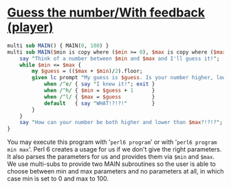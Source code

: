 [1]: http://rosettacode.org/wiki/Guess_the_number/With_feedback_(player)

# [Guess the number/With feedback (player)][1]

```perl
multi sub MAIN() { MAIN(0, 100) }
multi sub MAIN($min is copy where ($min >= 0), $max is copy where ($max > $min)) {
    say "Think of a number between $min and $max and I'll guess it!";
    while $min <= $max {
        my $guess = (($max + $min)/2).floor;
        given lc prompt "My guess is $guess. Is your number higher, lower or equal? " {
            when /^e/ { say "I knew it!"; exit }
            when /^h/ { $min = $guess + 1      }
            when /^l/ { $max = $guess          }
            default   { say "WHAT!?!?!"        }
        }
    }
    say "How can your number be both higher and lower than $max?!?!?";
}
```


You may execute this program with '`perl6 program`' or with '`perl6 program min max`'. Perl 6 creates a usage for us if we don't give the right parameters. It also parses the parameters for us and provides them via `$min` and `$max`. We use multi-subs to provide two MAIN subroutines so the user is able to choose between min and max parameters and no parameters at all, in which case min is set to 0 and max to 100.